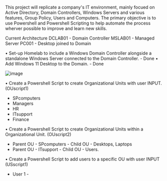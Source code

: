 This project will replicate a company's IT environment, mainly focued on Active Directory, Domain Controllers, Windows Servers and various features, Group Policy, Users and Computers.
The primary objective is to use Powershell and Powershell Scripting to help automate the process wherver possible to improve and learn new skills.

Current Architecture
DCLAB01 - Domain Controller
MSLAB01 - Managed Server
PC001 - Desktop joined to Domain

• Set-up Homelab to include a Windows Domain Controller alongside a standalone Windows Server connected to the Domain Controller. - Done
• Add Windows 11 Desktop to the Domain. - Done

![image](https://github.com/user-attachments/assets/97b3b2e7-a94b-447d-978e-3ebd6e65744b)

• Create a Powershell Script to create Organizational Units with user INPUT. (OUscript1)
- SPcomputers
- Managers
- HR
- ITsupport
- Finance

• Create a Powershell Script to create Organizational Units within a Organizational Unit. (OUscript2)
- Parent OU - SPcomputers - Child OU - Desktops, Laptops
- Parent OU - ITsupport - Child OU - Users.

• Create a Powershell Script to add users to a specific OU with user INPUT (USscript1)
- User 1 - 




